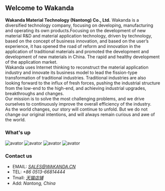 ## Welcome to Wakanda

**Wakanda Material Technology (Nantong) Co., Ltd.** Wakanda is a diversified technology company, focusing on developing, manufacturing and operating its own products.Focusing on the development of new material R&D and material application technology, driven by technology, based on the concept of business innovation, and based on the user’s experience, it has opened the road of reform and innovation in the application of traditional materials and promoted the development and development of new materials in China. The rapid and healthy development of the application market.        
Wakanda uses Internet thinking to reconstruct the material application industry and innovate its business model to lead the fission-type transformation of traditional industries. Traditional industries are also looking forward to the influx of fresh forces, pushing the industrial structure from the low-end to the high-end, and achieving industrial upgrades, breakthroughs and changes.      
Our mission is to solve the most challenging problems, and we drive ourselves to continuously improve the overall efficiency of the industry.     
As the world changes, our story will continue to unfold. But we do not change our original intentions, and will always remain curious and awe of the world.    

### What's up
![avator](https://cbu01.alicdn.com/img/ibank/2020/615/938/23123839516_1311074293.jpg)
![avator](https://cbu01.alicdn.com/img/ibank/2020/205/040/23218040502_1311074293.jpg)
![avator](https://cbu01.alicdn.com/img/ibank/2020/479/581/23123185974_1311074293.jpg)
![avator](https://cbu01.alicdn.com/img/ibank/2020/332/390/23037093233_1311074293.jpg)

### Contact us

- EMAIL: *SALES@WAKANDA.CN*
- TEL: *+86 0513-66814444*
- Tmall: *[天猫店铺](http:www.wakanda.ltd)*
- Add: *Nantong, China*
